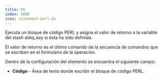 ```yaml
---
title: DO
index: 5000
icon: statement-perl-do
---
```


Ejecuta un bloque de código PERL y asigna el valor de retorno a la variable del stash *data_key* si ésta ha sido
definida.

El valor de retorno es el último comando de la secuencia de comandos que se escriben en el formulario de la operación.

Dentro de la configuración del elemento se encuentra el siguiente campo:

- **Código** - Área de texto donde escribir el bloque de código PERL.
